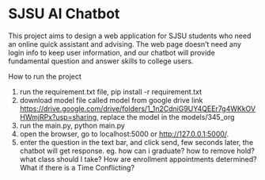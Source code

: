 # SJSU AI Chatbot

This project aims to design a web application for SJSU students who need an online quick assistant and advising. The web page doesn’t need any login info to keep user information, and our chatbot will provide fundamental question and answer skills to college users.

How to run the project
1. run the requirement.txt file, pip install -r requirement.txt
2. download model file called model from google drive link https://drive.google.com/drive/folders/1_1n2CdniG9UY4QEEr7g4WKkOVHWmjRPx?usp=sharing, replace the model in the models/345_org
3. run the main.py, python main.py
4. open the browser, go to localhost:5000 or http://127.0.0.1:5000/.
5. enter the question in the text bar, and click send, few seconds later, the chatbot will get response.
eg. how can i graduate?
    how to remove hold?
    what class should I take?
    How are enrollment appointments determined?
    What if there is a Time Conflicting?
